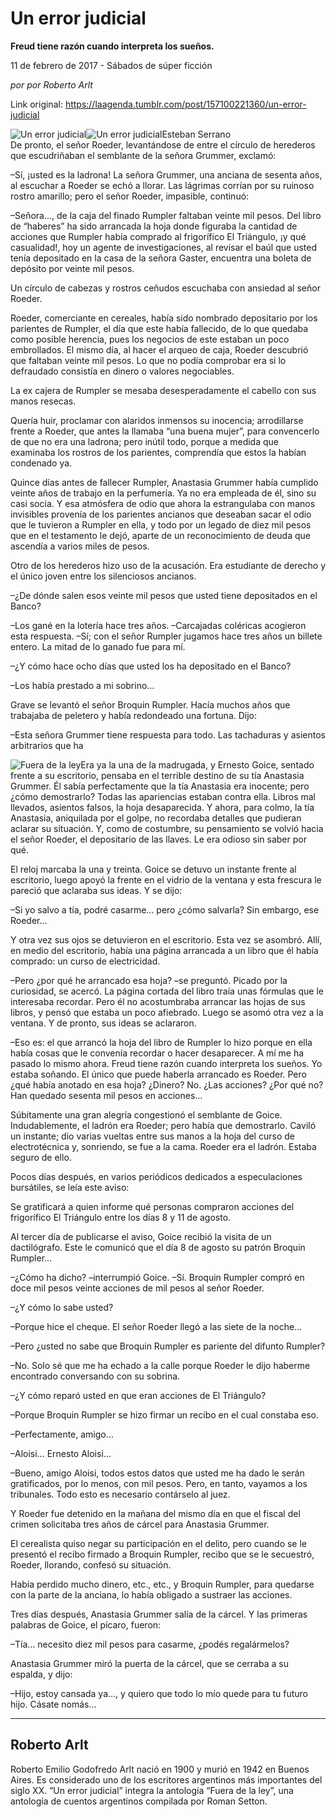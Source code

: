 # Un error judicial

**Freud tiene razón cuando interpreta los sueños.**

11 de febrero de 2017 - Sábados de súper ficción

_por por Roberto Arlt_

Link original: https://laagenda.tumblr.com/post/157100221360/un-error-judicial

![Un error judicial](https://64.media.tumblr.com/0e0bcb8e25d73afd705344ab3b344441/tumblr_inline_pjzvs1TxgD1t6q87u_500.jpg)![Un error judicial](https://64.media.tumblr.com/0e0bcb8e25d73afd705344ab3b344441/tumblr_inline_pjzvs1TxgD1t6q87u_500.jpg)Esteban Serrano  
De pronto, el señor Roeder, levantándose de entre el círculo de herederos que escudriñaban el semblante de la señora Grummer, exclamó:

–Sí, ¡usted es la ladrona! La señora Grummer, una anciana de sesenta años, al escuchar a Roeder se echó a llorar. Las lágrimas corrían por su ruinoso rostro amarillo; pero el señor Roeder, impasible, continuó:

–Señora…, de la caja del finado Rumpler faltaban veinte mil pesos. Del libro de “haberes” ha sido arrancada la hoja donde figuraba la cantidad de acciones que Rumpler había comprado al frigorífico El Triángulo, ¡y qué casualidad!, hoy un agente de investigaciones, al revisar el baúl que usted tenía depositado en la casa de la señora Gaster, encuentra una boleta de depósito por veinte mil pesos.

Un círculo de cabezas y rostros ceñudos escuchaba con ansiedad al señor Roeder.

Roeder, comerciante en cereales, había sido nombrado depositario por los parientes de Rumpler, el día que este había fallecido, de lo que quedaba como posible herencia, pues los negocios de este estaban un poco embrollados. El mismo día, al hacer el arqueo de caja, Roeder descubrió que faltaban veinte mil pesos. Lo que no podía comprobar era si lo defraudado consistía en dinero o valores negociables.

La ex cajera de Rumpler se mesaba desesperadamente el cabello con sus manos resecas.

Quería huir, proclamar con alaridos inmensos su inocencia; arrodillarse frente a Roeder, que antes la llamaba “una buena mujer”, para convencerlo de que no era una ladrona; pero inútil todo, porque a medida que examinaba los rostros de los parientes, comprendía que estos la habían condenado ya.

Quince días antes de fallecer Rumpler, Anastasia Grummer había cumplido veinte años de trabajo en la perfumería. Ya no era empleada de él, sino su casi socia. Y esa atmósfera de odio que ahora la estrangulaba con manos invisibles provenía de los parientes ancianos que deseaban sacar el odio que le tuvieron a Rumpler en ella, y todo por un legado de diez mil pesos que en el testamento le dejó, aparte de un reconocimiento de deuda que ascendía a varios miles de pesos.

Otro de los herederos hizo uso de la acusación. Era estudiante de derecho y el único joven entre los silenciosos ancianos.

–¿De dónde salen esos veinte mil pesos que usted tiene depositados en el Banco?

–Los gané en la lotería hace tres años. –Carcajadas coléricas acogieron esta respuesta. –Sí; con el señor Rumpler jugamos hace tres años un billete entero. La mitad de lo ganado fue para mí.

–¿Y cómo hace ocho días que usted los ha depositado en el Banco?

–Los había prestado a mi sobrino…

Grave se levantó el señor Broquin Rumpler. Hacía muchos años que trabajaba de peletero y había redondeado una fortuna. Dijo:

–Esta señora Grummer tiene respuesta para todo. Las tachaduras y asientos arbitrarios que ha 

![Fuera de la ley](https://64.media.tumblr.com/4bdc126221c7464dd3268affdb216b93/tumblr_inline_pjzvs1xNcP1t6q87u_400.jpg)Era ya la una de la madrugada, y Ernesto Goice, sentado frente a su escritorio, pensaba en el terrible destino de su tía Anastasia Grummer. Él sabía perfectamente que la tía Anastasia era inocente; pero ¿cómo demostrarlo? Todas las apariencias estaban contra ella. Libros mal llevados, asientos falsos, la hoja desaparecida. Y ahora, para colmo, la tía Anastasia, aniquilada por el golpe, no recordaba detalles que pudieran aclarar su situación. Y, como de costumbre, su pensamiento se volvió hacia el señor Roeder, el depositario de las llaves. Le era odioso sin saber por qué.

El reloj marcaba la una y treinta. Goice se detuvo un instante frente al escritorio, luego apoyó la frente en el vidrio de la ventana y esta frescura le pareció que aclaraba sus ideas. Y se dijo:

–Si yo salvo a tía, podré casarme… pero ¿cómo salvarla? Sin embargo, ese Roeder…

Y otra vez sus ojos se detuvieron en el escritorio. Esta vez se asombró. Allí, en medio del escritorio, había una página arrancada a un libro que él había comprado: un curso de electricidad.

–Pero ¿por qué he arrancado esa hoja? –se preguntó. Picado por la curiosidad, se acercó. La página cortada del libro traía unas fórmulas que le interesaba recordar. Pero él no acostumbraba arrancar las hojas de sus libros, y pensó que estaba un poco afiebrado. Luego se asomó otra vez a la ventana. Y de pronto, sus ideas se aclararon.

–Eso es: el que arrancó la hoja del libro de Rumpler lo hizo porque en ella había cosas que le convenía recordar o hacer desaparecer. A mí me ha pasado lo mismo ahora. Freud tiene razón cuando interpreta los sueños. Yo estaba soñando. El único que puede haberla arrancado es Roeder. Pero ¿qué había anotado en esa hoja? ¿Dinero? No. ¿Las acciones? ¿Por qué no? Han quedado sesenta mil pesos en acciones…

Súbitamente una gran alegría congestionó el semblante de Goice. Indudablemente, el ladrón era Roeder; pero había que demostrarlo. Caviló un instante; dio varias vueltas entre sus manos a la hoja del curso de electrotécnica y, sonriendo, se fue a la cama. Roeder era el ladrón. Estaba seguro de ello.

Pocos días después, en varios periódicos dedicados a especulaciones bursátiles, se leía este aviso:

Se gratificará a quien informe qué personas compraron acciones del frigorífico El Triángulo entre los días 8 y 11 de agosto.

Al tercer día de publicarse el aviso, Goice recibió la visita de un dactilógrafo. Este le comunicó que el día 8 de agosto su patrón Broquin Rumpler…

–¿Cómo ha dicho? –interrumpió Goice. –Sí. Broquin Rumpler compró en doce mil pesos veinte acciones de mil pesos al señor Roeder.

–¿Y cómo lo sabe usted?

–Porque hice el cheque. El señor Roeder llegó a las siete de la noche…

–Pero ¿usted no sabe que Broquin Rumpler es pariente del difunto Rumpler?

–No. Solo sé que me ha echado a la calle porque Roeder le dijo haberme encontrado conversando con su sobrina.

–¿Y cómo reparó usted en que eran acciones de El Triángulo?

–Porque Broquin Rumpler se hizo firmar un recibo en el cual constaba eso.

–Perfectamente, amigo…

–Aloisi… Ernesto Aloisi…

–Bueno, amigo Aloisi, todos estos datos que usted me ha dado le serán gratificados, por lo menos, con mil pesos. Pero, en tanto, vayamos a los tribunales. Todo esto es necesario contárselo al juez.

Y Roeder fue detenido en la mañana del mismo día en que el fiscal del crimen solicitaba tres años de cárcel para Anastasia Grummer.

El cerealista quiso negar su participación en el delito, pero cuando se le presentó el recibo firmado a Broquin Rumpler, recibo que se le secuestró, Roeder, llorando, confesó su situación.

Había perdido mucho dinero, etc., etc., y Broquin Rumpler, para quedarse con la parte de la anciana, lo había obligado a sustraer las acciones.

Tres días después, Anastasia Grummer salía de la cárcel. Y las primeras palabras de Goice, el pícaro, fueron:

–Tía… necesito diez mil pesos para casarme, ¿podés regalármelos?

Anastasia Grummer miró la puerta de la cárcel, que se cerraba a su espalda, y dijo:

–Hijo, estoy cansada ya…, y quiero que todo lo mío quede para tu futuro hijo. Cásate nomás…



---

Roberto Arlt
------------

Roberto Emilio Godofredo Arlt nació en 1900 y murió en 1942 en Buenos Aires. Es considerado uno de los escritores argentinos más importantes del siglo XX. “Un error judicial” integra la antología “Fuera de la ley”, una antología de cuentos argentinos compilada por Roman Setton.

